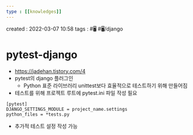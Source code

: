 ```yaml
---
type : [[knowledges]]
---
```


created : 2022-03-07 10:58
tags : #🖥️ #🖥️/django 

# pytest-django
- https://jadehan.tistory.com/4
- pytest의 django 플러그인
	- Python 표준 라이브러리 unittest보다 효율적으로 테스트하기 위해 만들어짐
- 테스트를 위해 프로젝트 루트에 pytest.ini 파일 작성 필요

```
[pytest]
DJANGO_SETTINGS_MODULE = project_name.settings
python_files = *tests.py
```

- 추가적 테스트 설정 작성 가능